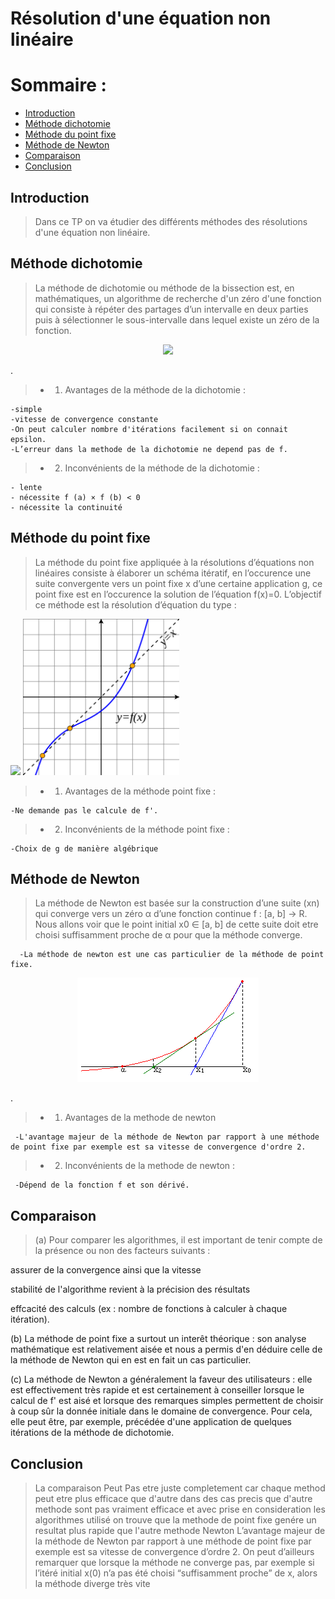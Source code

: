 # Résolution d'une équation non linéaire
# Sommaire :
 - [Introduction](#introduction)
 - [Méthode dichotomie](#méthode-dichotomie)
 - [Méthode du point fixe](#Méthode-du-point-fixe)
 - [Méthode de Newton](#Méthode-de-Newton)
 - [Comparaison](#comparaison)
 - [Conclusion](#conclusion)

## Introduction 
> Dans ce TP on va étudier des différents méthodes des résolutions d'une équation non linéaire.
## Méthode dichotomie
> La méthode de dichotomie ou méthode de la bissection est, en mathématiques, un algorithme de recherche d'un zéro d'une fonction qui consiste à répéter des partages d’un intervalle en deux parties puis à sélectionner le sous-intervalle dans lequel existe un zéro de la fonction.

<p align="center"><img  src="méthode de dichotomie.png"/></p>.

> + 1) Avantages de la méthode de la dichotomie :

    -simple
    -vitesse de convergence constante
    -On peut calculer nombre d'itérations facilement si on connait epsilon.
    -L’erreur dans la methode de la dichotomie ne depend pas de f.

> + 2) Inconvénients de la méthode de la dichotomie :

    - lente
    - nécessite f (a) × f (b) < 0
    - nécessite la continuité
    
## Méthode du point fixe 
>La méthode du point fixe appliquée à la résolutions d’équations non linéaires
consiste à élaborer un schéma itératif, en l’occurence une suite convergente vers un point fixe x d’une certaine application g, ce point fixe est en l’occurence
la solution de l’équation f(x)=0.
L’objectif ce méthode est la résolution d’équation du type :
<p float="left">
  <img src="méthodepointfixe.PNG" width="250" />
  <img src="Fixed_point_example.PNG" width="250" /> 
</p>

> + 1) Avantages de la méthode point fixe : 

    -Ne demande pas le calcule de f'.
> + 2) Inconvénients de la méthode point fixe :

    -Choix de g de manière algébrique
## Méthode de Newton
> La méthode de Newton est basée sur la construction d’une suite (xn) qui converge vers un zéro
α d’une fonction continue f : [a, b] → R. Nous allons voir que le point initial x0 ∈ [a, b] de cette
suite doit etre choisi suffisamment proche de α pour que la méthode converge.
      
      -La méthode de newton est une cas particulier de la méthode de point fixe.
<p align="center"><img  src="Methode_newton.png"/></p>.

> + 1) Avantages de la methode de newton 

     -L'avantage majeur de la méthode de Newton par rapport à une méthode de point fixe par exemple est sa vitesse de convergence d'ordre 2.
> + 2) Inconvénients de la methode de newton :

     -Dépend de la fonction f et son dérivé.
## Comparaison

> (a) Pour comparer les algorithmes, il est important de tenir compte de la présence ou non des facteurs suivants :

assurer de la convergence ainsi que la vitesse

stabilité de l'algorithme revient à la précision des résultats

effcacité des calculs (ex : nombre de fonctions à calculer à chaque itération).

(b) La méthode de point fixe a surtout un interêt théorique : son analyse mathématique est relativement aisée et nous a permis d'en déduire celle de la méthode de Newton qui en est en fait un cas particulier.

(c) La méthode de Newton a généralement la faveur des utilisateurs : elle est effectivement très rapide et est certainement à conseiller lorsque le calcul de f' est aisé et lorsque des remarques simples permettent de choisir à coup sûr la donnée initiale dans le domaine de convergence. Pour cela, elle peut être, par exemple, précédée d'une application de quelques itérations de la méthode de dichotomie.
## Conclusion
> La comparaison Peut Pas etre juste completement car chaque method peut etre plus efficace que d'autre dans des cas precis que d'autre methode sont pas vraiment efficace et avec prise en consideration les algorithmes utilisé on trouve que la methode de point fixe genére un resultat plus rapide que l'autre methode Newton L’avantage majeur de la méthode de Newton par rapport à une méthode de point fixe par exemple est sa vitesse de convergence d’ordre 2. On peut d’ailleurs remarquer que lorsque la méthode ne converge pas, par exemple si l’itéré initial x(0) n’a pas été choisi “suffisamment proche” de x, alors la méthode diverge très vite




